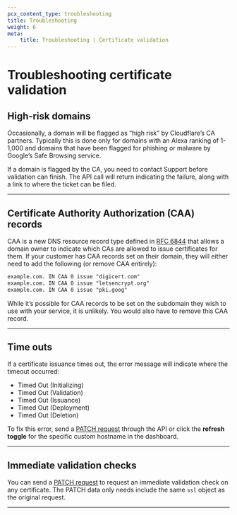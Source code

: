 ```yaml
---
pcx_content_type: troubleshooting
title: Troubleshooting
weight: 6
meta:
    title: Troubleshooting | Certificate validation
---
```


# Troubleshooting certificate validation

## High-risk domains

Occasionally, a domain will be flagged as “high risk” by Cloudflare’s CA partners. Typically this is done only for domains with an Alexa ranking of 1-1,000 and domains that have been flagged for phishing or malware by Google’s Safe Browsing service.

If a domain is flagged by the CA, you need to contact Support before validation can finish. The API call will return indicating the failure, along with a link to where the ticket can be filed.

---

## Certificate Authority Authorization (CAA) records

CAA is a new DNS resource record type defined in [RFC 6844](https://datatracker.ietf.org/doc/html/rfc6844) that allows a domain owner to indicate which CAs are allowed to issue certificates for them. If your customer has CAA records set on their domain, they will either need to add the following (or remove CAA entirely):

```txt
example.com. IN CAA 0 issue "digicert.com"
example.com. IN CAA 0 issue "letsencrypt.org"
example.com. IN CAA 0 issue "pki.goog"
```

While it’s possible for CAA records to be set on the subdomain they wish to use with your service, it is unlikely. You would also have to remove this CAA record.

---

## Time outs

If a certificate issuance times out, the error message will indicate where the timeout occurred:

- Timed Out (Initializing)
- Timed Out (Validation)
- Timed Out (Issuance)
- Timed Out (Deployment)
- Timed Out (Deletion)

To fix this error, send a [PATCH request](/api/operations/custom-hostname-for-a-zone-edit-custom-hostname) through the API or click the **refresh toggle** for the specific custom hostname in the dashboard.

---

## Immediate validation checks

You can send a [PATCH request](/api/operations/custom-hostname-for-a-zone-edit-custom-hostname) to request an immediate validation check on any certificate. The PATCH data only needs include the same `ssl` object as the original request.

---

##